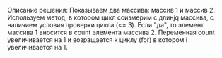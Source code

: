Описание решения:
Показываем два массива: массив 1 и массив 2. Используем метод, в котором цикл соизмерим c длинjq массива, с наличием условия проверки цикла (<= 3). Если "да", то элемент массива 1 вносится в count элемента массива 2. Переменная сount увеличивается на 1 и возращается к циклу (for) в котором i увеличивается на 1.  